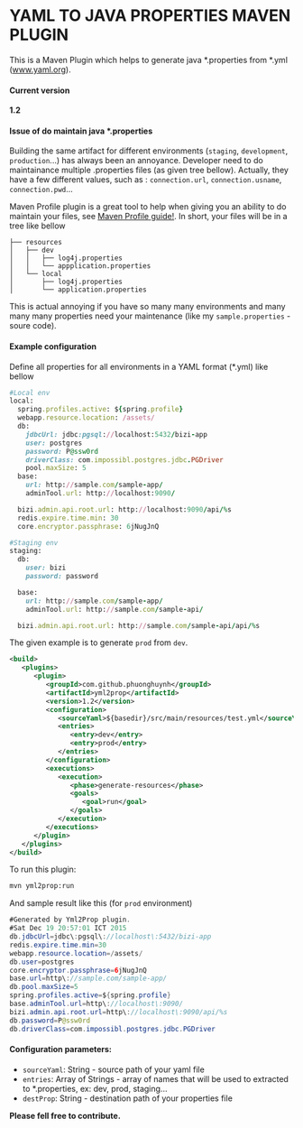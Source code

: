 YAML TO JAVA PROPERTIES MAVEN PLUGIN
========

This is a Maven Plugin which helps to generate java *.properties from *.yml (www.yaml.org).

#### Current version
**1.2**

#### Issue of do maintain java *.properties
Building the same artifact for different environments (`staging`, `development`, `production`...) has always been an annoyance. Developer need to do maintainance multiple .properties files (as given tree bellow). Actually, they have a few different values, such as : `connection.url`, `connection.usname`, `connection.pwd`...

Maven Profile plugin is a great tool to help when giving you an ability to do maintain your files, see [Maven Profile guide!](http://maven.apache.org/guides/mini/guide-building-for-different-environments.html). In short, your files will be in a tree like bellow
```
├── resources
│   ├── dev
│   │   ├── log4j.properties
│   │   └── appplication.properties
│   └── local
│       ├── log4j.properties
│       └── application.properties
```

This is actual annoying if you have so many many environments and many many many properties need your maintenance (like my `sample.properties` - soure code).

#### Example configuration
Define all properties for all environments in a YAML format (*.yml) like bellow
```ruby
#Local env
local:
  spring.profiles.active: ${spring.profile}
  webapp.resource.location: /assets/
  db:
    jdbcUrl: jdbc:pgsql://localhost:5432/bizi-app
    user: postgres
    password: P@ssw0rd
    driverClass: com.impossibl.postgres.jdbc.PGDriver
    pool.maxSize: 5
  base:
    url: http://sample.com/sample-app/
    adminTool.url: http://localhost:9090/

  bizi.admin.api.root.url: http://localhost:9090/api/%s
  redis.expire.time.min: 30
  core.encryptor.passphrase: 6jNugJnQ

#Staging env
staging:
  db:
    user: bizi
    password: password

  base:
    url: http://sample.com/sample-app/
    adminTool.url: http://sample.com/sample-api/

  bizi.admin.api.root.url: http://sample.com/sample-api/api/%s
```

The given example is to generate `prod` from `dev`.
```xml
<build>
   <plugins>
      <plugin>
         <groupId>com.github.phuonghuynh</groupId>
         <artifactId>yml2prop</artifactId>
         <version>1.2</version>
         <configuration>
            <sourceYaml>${basedir}/src/main/resources/test.yml</sourceYaml>
            <entries>
               <entry>dev</entry>
               <entry>prod</entry>
            </entries>
         </configuration>
         <executions>
            <execution>
               <phase>generate-resources</phase>
               <goals>
                  <goal>run</goal>
               </goals>
            </execution>
         </executions>
      </plugin>
   </plugins>
</build>
```

To run this plugin: 
```bash
mvn yml2prop:run
```

And sample result like this (for `prod` environment)
```java
#Generated by Yml2Prop plugin.
#Sat Dec 19 20:57:01 ICT 2015
db.jdbcUrl=jdbc\:pgsql\://localhost\:5432/bizi-app
redis.expire.time.min=30
webapp.resource.location=/assets/
db.user=postgres
core.encryptor.passphrase=6jNugJnQ
base.url=http\://sample.com/sample-app/
db.pool.maxSize=5
spring.profiles.active=${spring.profile}
base.adminTool.url=http\://localhost\:9090/
bizi.admin.api.root.url=http\://localhost\:9090/api/%s
db.password=P@ssw0rd
db.driverClass=com.impossibl.postgres.jdbc.PGDriver
```
#### Configuration parameters:
- `sourceYaml`: String - source path of your yaml file
- `entries`: Array of Strings - array of names that will be used to extracted to *.properties, ex: dev, prod, staging...
- `destProp`: String - destination path of your properties file

**Please fell free to contribute.**

